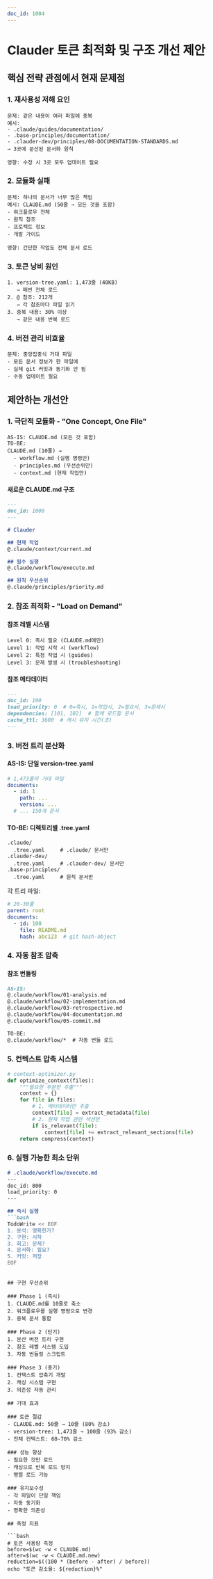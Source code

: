 ```yaml
---
doc_id: 1004
---
```


# Clauder 토큰 최적화 및 구조 개선 제안

## 핵심 전략 관점에서 현재 문제점

### 1. 재사용성 저해 요인
```
문제: 같은 내용이 여러 파일에 중복
예시:
- .claude/guides/documentation/
- .base-principles/documentation/  
- .clauder-dev/principles/08-DOCUMENTATION-STANDARDS.md
→ 3곳에 분산된 문서화 원칙

영향: 수정 시 3곳 모두 업데이트 필요
```

### 2. 모듈화 실패
```
문제: 하나의 문서가 너무 많은 책임
예시: CLAUDE.md (50줄 → 모든 것을 포함)
- 워크플로우 전체
- 원칙 참조
- 프로젝트 정보
- 개발 가이드

영향: 간단한 작업도 전체 문서 로드
```

### 3. 토큰 낭비 원인
```
1. version-tree.yaml: 1,473줄 (40KB)
   → 매번 전체 로드
2. @ 참조: 212개
   → 각 참조마다 파일 읽기
3. 중복 내용: 30% 이상
   → 같은 내용 반복 로드
```

### 4. 버전 관리 비효율
```
문제: 중앙집중식 거대 파일
- 모든 문서 정보가 한 파일에
- 실제 git 커밋과 동기화 안 됨
- 수동 업데이트 필요
```

## 제안하는 개선안

### 1. 극단적 모듈화 - "One Concept, One File"

```
AS-IS: CLAUDE.md (모든 것 포함)
TO-BE: 
CLAUDE.md (10줄) → 
  - workflow.md (실행 명령만)
  - principles.md (우선순위만)
  - context.md (현재 작업만)
```

#### 새로운 CLAUDE.md 구조
```markdown
---
doc_id: 1000
---

# Clauder

## 현재 작업
@.claude/context/current.md

## 필수 실행
@.claude/workflow/execute.md

## 원칙 우선순위
@.claude/principles/priority.md
```

### 2. 참조 최적화 - "Load on Demand"

#### 참조 레벨 시스템
```
Level 0: 즉시 필요 (CLAUDE.md에만)
Level 1: 작업 시작 시 (workflow)
Level 2: 특정 작업 시 (guides)
Level 3: 문제 발생 시 (troubleshooting)
```

#### 참조 메타데이터
```markdown
---
doc_id: 100
load_priority: 0  # 0=즉시, 1=작업시, 2=필요시, 3=문제시
dependencies: [101, 102]  # 함께 로드할 문서
cache_ttl: 3600  # 캐시 유지 시간(초)
---
```

### 3. 버전 트리 분산화

#### AS-IS: 단일 version-tree.yaml
```yaml
# 1,473줄의 거대 파일
documents:
  - id: 1
    path: ...
    version: ...
  # ... 150개 문서
```

#### TO-BE: 디렉토리별 .tree.yaml
```
.claude/
  .tree.yaml     # .claude/ 문서만
.clauder-dev/
  .tree.yaml     # .clauder-dev/ 문서만
.base-principles/
  .tree.yaml     # 원칙 문서만
```

각 트리 파일:
```yaml
# 20-30줄
parent: root
documents:
  - id: 100
    file: README.md
    hash: abc123  # git hash-object
```

### 4. 자동 참조 압축

#### 참조 번들링
```markdown
AS-IS:
@.claude/workflow/01-analysis.md
@.claude/workflow/02-implementation.md
@.claude/workflow/03-retrospective.md
@.claude/workflow/04-documentation.md
@.claude/workflow/05-commit.md

TO-BE:
@.claude/workflow/*  # 자동 번들 로드
```

### 5. 컨텍스트 압축 시스템

```python
# context-optimizer.py
def optimize_context(files):
    """필요한 부분만 추출"""
    context = {}
    for file in files:
        # 1. 메타데이터만 추출
        context[file] = extract_metadata(file)
        # 2. 현재 작업 관련 섹션만
        if is_relevant(file):
            context[file] += extract_relevant_sections(file)
    return compress(context)
```

### 6. 실행 가능한 최소 단위

```markdown
# .claude/workflow/execute.md
---
doc_id: 800
load_priority: 0
---

## 즉시 실행
```bash
TodoWrite << EOF
1. 분석: 명확한가?
2. 구현: 시작
3. 회고: 문제?
4. 문서화: 필요?
5. 커밋: 저장
EOF
```
```

## 구현 우선순위

### Phase 1 (즉시)
1. CLAUDE.md를 10줄로 축소
2. 워크플로우를 실행 명령으로 변경
3. 중복 문서 통합

### Phase 2 (단기)
1. 분산 버전 트리 구현
2. 참조 레벨 시스템 도입
3. 자동 번들링 스크립트

### Phase 3 (중기)
1. 컨텍스트 압축기 개발
2. 캐싱 시스템 구현
3. 의존성 자동 관리

## 기대 효과

### 토큰 절감
- CLAUDE.md: 50줄 → 10줄 (80% 감소)
- version-tree: 1,473줄 → 100줄 (93% 감소)
- 전체 컨텍스트: 60-70% 감소

### 성능 향상
- 필요한 것만 로드
- 캐싱으로 반복 로드 방지
- 병렬 로드 가능

### 유지보수성
- 각 파일이 단일 책임
- 자동 동기화
- 명확한 의존성

## 측정 지표

```bash
# 토큰 사용량 측정
before=$(wc -w < CLAUDE.md)
after=$(wc -w < CLAUDE.md.new)
reduction=$((100 * (before - after) / before))
echo "토큰 감소율: ${reduction}%"
```